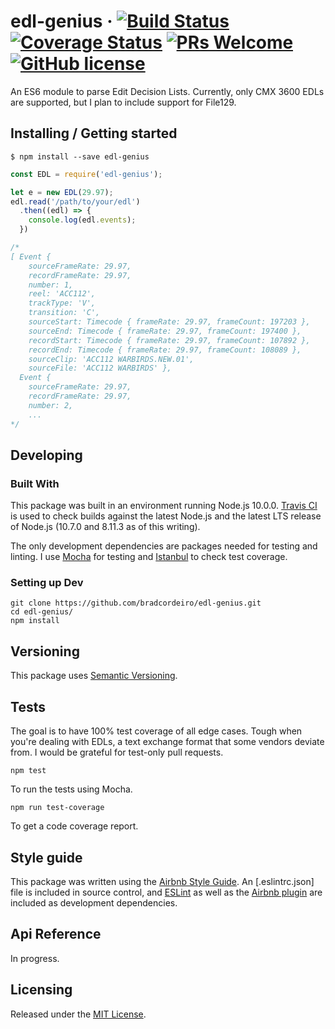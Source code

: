 # edl-genius &middot; [![Build Status](https://img.shields.io/travis/npm/npm/latest.svg?style=flat-square)](https://travis-ci.org/bradcordeiro/edl-genius) [![Coverage Status](https://coveralls.io/repos/github/bradcordeiro/edl-genius/badge.svg?branch=master)](https://coveralls.io/github/bradcordeiro/edl-genius?branch=master) [![PRs Welcome](https://img.shields.io/badge/PRs-welcome-brightgreen.svg?style=flat-square)](http://makeapullrequest.com) [![GitHub license](https://img.shields.io/badge/license-MIT-blue.svg?style=flat-square)](https://github.com/your/your-project/blob/master/LICENSE)

An ES6 module to parse Edit Decision Lists. Currently, only CMX 3600 EDLs are supported, but I plan to include support for File129.

## Installing / Getting started

  ```shell
  $ npm install --save edl-genius
  ```

  ```javascript
  const EDL = require('edl-genius');

  let e = new EDL(29.97);
  edl.read('/path/to/your/edl')
    .then((edl) => {
      console.log(edl.events);
    })

  /*
  [ Event {
      sourceFrameRate: 29.97,
      recordFrameRate: 29.97,
      number: 1,
      reel: 'ACC112',
      trackType: 'V',
      transition: 'C',
      sourceStart: Timecode { frameRate: 29.97, frameCount: 197203 },
      sourceEnd: Timecode { frameRate: 29.97, frameCount: 197400 },
      recordStart: Timecode { frameRate: 29.97, frameCount: 107892 },
      recordEnd: Timecode { frameRate: 29.97, frameCount: 108089 },
      sourceClip: 'ACC112 WARBIRDS.NEW.01',
      sourceFile: 'ACC112 WARBIRDS' },
    Event {
      sourceFrameRate: 29.97,
      recordFrameRate: 29.97,
      number: 2,
      ...
  */
  ```

## Developing

### Built With

This package was built in an environment running Node.js 10.0.0. [Travis CI](https://travis-ci.org/bradcordeiro/edl-genius) is used to check builds against the latest Node.js and the latest LTS release of Node.js (10.7.0 and 8.11.3 as of this writing).

The only development dependencies are packages needed for testing and linting. I use [Mocha](https://mochajs.org) for testing and [Istanbul](https://istanbul.js.org) to check test coverage.

### Setting up Dev

```shell
git clone https://github.com/bradcordeiro/edl-genius.git
cd edl-genius/
npm install
```

## Versioning

This package uses [Semantic Versioning](https://semver.org).

## Tests

The goal is to have 100% test coverage of all edge cases. Tough when you're dealing with EDLs, a text exchange format that some vendors deviate from. I would be grateful for test-only pull requests.

```shell
npm test
```
To run the tests using Mocha.

```shell
npm run test-coverage
```

To get a code coverage report.


## Style guide

This package was written using the [Airbnb Style Guide](https://github.com/airbnb/javascript). An [.eslintrc.json] file is included in source control, and [ESLint](https://eslint.org) as well as the [Airbnb plugin](https://www.npmjs.com/package/eslint-config-airbnb) are included as development dependencies.

## Api Reference

In progress.

## Licensing

Released under the [MIT License](https://github.com/bradcordeiro/edl-genius/blob/master/LICENSE).
